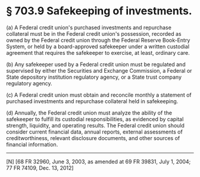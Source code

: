 # § 703.9   Safekeeping of investments.

(a) A Federal credit union's purchased investments and repurchase collateral must be in the Federal credit union's possession, recorded as owned by the Federal credit union through the Federal Reserve Book-Entry System, or held by a board-approved safekeeper under a written custodial agreement that requires the safekeeper to exercise, at least, ordinary care. 


(b) Any safekeeper used by a Federal credit union must be regulated and supervised by either the Securities and Exchange Commission, a Federal or State depository institution regulatory agency, or a State trust company regulatory agency. 


(c) A Federal credit union must obtain and reconcile monthly a statement of purchased investments and repurchase collateral held in safekeeping. 


(d) Annually, the Federal credit union must analyze the ability of the safekeeper to fulfill its custodial responsibilities, as evidenced by capital strength, liquidity, and operating results. The Federal credit union should consider current financial data, annual reports, external assessments of creditworthiness, relevant disclosure documents, and other sources of financial information.



---

[N] [68 FR 32960, June 3, 2003, as amended at 69 FR 39831, July 1, 2004; 77 FR 74109, Dec. 13, 2012]




